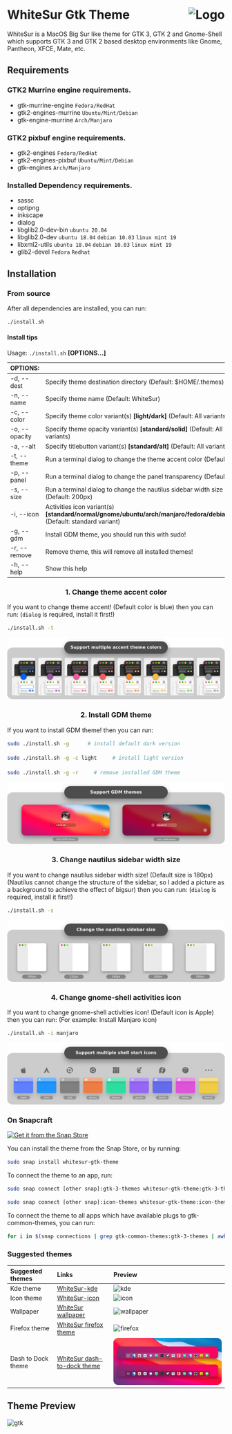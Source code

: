 <img src="https://github.com/vinceliuice/Sierra-gtk-theme/blob/imgs/logo.png" alt="Logo" align="right" /> WhiteSur Gtk Theme
======

WhiteSur is a MacOS Big Sur like theme for GTK 3, GTK 2 and Gnome-Shell which supports GTK 3 and GTK 2 based desktop environments like Gnome, Pantheon, XFCE, Mate, etc.

## Requirements
### GTK2 Murrine engine requirements.

- gtk-murrine-engine  `Fedora/RedHat`
- gtk2-engines-murrine  `Ubuntu/Mint/Debian`
- gtk-engine-murrine  `Arch/Manjaro`

### GTK2 pixbuf engine requirements.

- gtk2-engines  `Fedora/RedHat`
- gtk2-engines-pixbuf  `Ubuntu/Mint/Debian`
- gtk-engines  `Arch/Manjaro`

### Installed Dependency requirements.

- sassc
- optipng
- inkscape
- dialog
- libglib2.0-dev-bin  `ubuntu 20.04`
- libglib2.0-dev  `ubuntu 18.04` `debian 10.03` `linux mint 19`
- libxml2-utils  `ubuntu 18.04` `debian 10.03` `linux mint 19`
- glib2-devel  `Fedora` `Redhat`

## Installation

### From source

After all dependencies are installed, you can run:
```bash
./install.sh
```
#### Install tips

Usage:  `./install.sh`  **[OPTIONS...]**

|  OPTIONS:           | |
|:--------------------|:-------------|
|-d, --dest           | Specify theme destination directory (Default: $HOME/.themes)|
|-n, --name           | Specify theme name (Default: WhiteSur)|
|-c, --color          | Specify theme color variant(s) **[light/dark]** (Default: All variants)|
|-o, --opacity        | Specify theme opacity variant(s) **[standard/solid]** (Default: All variants)|
|-a, --alt            | Specify titlebutton variant(s) **[standard/alt]** (Default: All variants)|
|-t, --theme          | Run a terminal dialog to change the theme accent color (Default: blue)|
|-p, --panel          | Run a terminal dialog to change the panel transparency (Default: 85%)|
|-s, --size           | Run a terminal dialog to change the nautilus sidebar width size (Default: 200px)|
|-i, --icon           | Activities icon variant(s) **[standard/normal/gnome/ubuntu/arch/manjaro/fedora/debian/void]** (Default: standard variant)|
|-g, --gdm            | Install GDM theme, you should run this with sudo!|
|-r, --remove         | Remove theme, this will remove all installed themes!|
|-h, --help           | Show this help|

### <p align="center" > 1. Change theme accent color </p>
If you want to change theme accent! (Default color is blue)
then you can run: (`dialog` is required, install it first!)
```bash
./install.sh -t
```
![1](pictures/install-tip-01.png)

### <p align="center" > 2. Install GDM theme </p>
If you want to install GDM theme!
then you can run:
```bash
sudo ./install.sh -g      # install default dark version

sudo ./install.sh -g -c light     # install light version

sudo ./install.sh -g -r     # remove installed GDM theme
```
![2](pictures/install-tip-02.png)

### <p align="center" > 3. Change nautilus sidebar width size </p>
If you want to change nautilus sidebar width size! (Default size is 180px)
(Nautilus cannot change the structure of the sidebar, so I added a picture as a background to achieve the effect of bigsur)
then you can run: (`dialog` is required, install it first!)
```bash
./install.sh -s
```
![3](pictures/install-tip-03.png)

### <p align="center" > 4. Change gnome-shell activities icon </p>
If you want to change gnome-shell activities icon! (Default icon is Apple)
then you can run: (For example: Install Manjaro icon)
```bash
./install.sh -i manjaro
```
![4](pictures/install-tip-04.png)

### On Snapcraft

<a href="https://snapcraft.io/whitesur-gtk-theme">
<img alt="Get it from the Snap Store" src="https://snapcraft.io/static/images/badges/en/snap-store-black.svg" />
</a>

You can install the theme from the Snap Store, or by running:

```bash
sudo snap install whitesur-gtk-theme
```
To connect the theme to an app, run:
```bash
sudo snap connect [other snap]:gtk-3-themes whitesur-gtk-theme:gtk-3-themes
```
```bash
sudo snap connect [other snap]:icon-themes whitesur-gtk-theme:icon-themes
```
To connect the theme to all apps which have available plugs to gtk-common-themes, you can run:
```bash
for i in $(snap connections | grep gtk-common-themes:gtk-3-themes | awk '{print $2}'); do sudo snap connect $i whitesur-gtk-theme:gtk-3-themes; done
```

### Suggested themes
|  Suggested themes   | Links | Preview |
|:--------------------|:-------------|:-------------|
| Kde theme           | [WhiteSur-kde](https://github.com/vinceliuice/WhiteSur-kde)| ![kde](pictures/whitesur-kde-theme.png) |
| Icon theme          | [WhiteSur-icon](https://github.com/vinceliuice/WhiteSur-icon-theme)| ![icon](pictures/whitesur-icon-theme.png) |
| Wallpaper           | [WhiteSur wallpaper](https://github.com/vinceliuice/WhiteSur-kde/tree/master/wallpaper)| ![wallpaper](pictures/whitesur-wallpaper.png) |
| Firefox theme       | [WhiteSur firefox theme](src/other/firefox)| ![firefox](pictures/firefox-theme.png) |
| Dash to Dock theme  | [WhiteSur dash-to-dock theme](src/other/dash-to-dock)| ![firefox](pictures/dash-to-dock.png) |

## Theme Preview
![gtk](pictures/preview-gtk.png)
